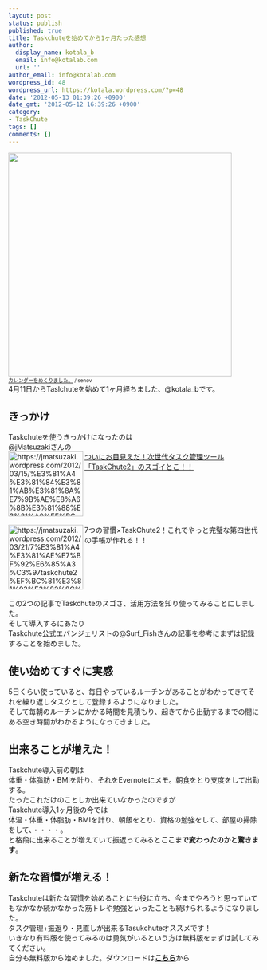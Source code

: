 ```yaml
---
layout: post
status: publish
published: true
title: Taskchuteを始めてから1ヶ月たった感想
author:
  display_name: kotala_b
  email: info@kotalab.com
  url: ''
author_email: info@kotalab.com
wordpress_id: 48
wordpress_url: https://kotala.wordpress.com/?p=48
date: '2012-05-13 01:39:26 +0900'
date_gmt: '2012-05-12 16:39:26 +0900'
category:
- TaskChute
tags: []
comments: []
---
```

<p><a href="https://kotalab.com/wp-content/uploads/cal.jpg" target="_blank"><img src="https://kotalab.com/wp-content/uploads/cal.jpg" alt="" title="cal" width="448" height="448" class="alignnone size-full wp-image-656" /></a><br /><span style="font-size:10px;"><a href="https://www.flickr.com/photos/busbong/5345325898/" title="カレンダーをめくりました。" target="_blank">カレンダーをめくりました。</a> / senov</span><br />
4月11日からTaslchuteを始めて1ヶ月経ちました、@kotala_bです。<br />
</p>
<!--more-->
<h2>きっかけ</h2>
<p>Taskchuteを使うきっかけになったのは<br />
@jMatsuzakiさんの<br />
<a href="https://jmatsuzaki.wordpress.com/2012/03/15/%E3%81%A4%E3%81%84%E3%81%AB%E3%81%8A%E7%9B%AE%E8%A6%8B%E3%81%88%E3%81%A0%EF%BC%81%E6%AC%A1%E4%B8%96%E4%BB%A3%E3%82%BF%E3%82%B9%E3%82%AF%E7%AE%A1%E7%90%86%E3%83%84%E3%83%BC%E3%83%AB%E3%80%8Ctaskchute2/" target="_blank"><img title="ついにお目見えだ！次世代タスク管理ツール「TaskChute2」のスゴイとこ！！ | jMatsuzaki" src="https://capture.heartrails.com/150x130?https://jmatsuzaki.wordpress.com/2012/03/15/%E3%81%A4%E3%81%84%E3%81%AB%E3%81%8A%E7%9B%AE%E8%A6%8B%E3%81%88%E3%81%A0%EF%BC%81%E6%AC%A1%E4%B8%96%E4%BB%A3%E3%82%BF%E3%82%B9%E3%82%AF%E7%AE%A1%E7%90%86%E3%83%84%E3%83%BC%E3%83%AB%E3%80%8Ctaskchute2/" alt="https://jmatsuzaki.wordpress.com/2012/03/15/%E3%81%A4%E3%81%84%E3%81%AB%E3%81%8A%E7%9B%AE%E8%A6%8B%E3%81%88%E3%81%A0%EF%BC%81%E6%AC%A1%E4%B8%96%E4%BB%A3%E3%82%BF%E3%82%B9%E3%82%AF%E7%AE%A1%E7%90%86%E3%83%84%E3%83%BC%E3%83%AB%E3%80%8Ctaskchute2/" width="150" height="130" align="left"/></a><a title="ついにお目見えだ！次世代タスク管理ツール「TaskChute2」のスゴイとこ！！" href="https://jmatsuzaki.wordpress.com/2012/03/15/%E3%81%A4%E3%81%84%E3%81%AB%E3%81%8A%E7%9B%AE%E8%A6%8B%E3%81%88%E3%81%A0%EF%BC%81%E6%AC%A1%E4%B8%96%E4%BB%A3%E3%82%BF%E3%82%B9%E3%82%AF%E7%AE%A1%E7%90%86%E3%83%84%E3%83%BC%E3%83%AB%E3%80%8Ctaskchute2/" target="_blank">ついにお目見えだ！次世代タスク管理ツール「TaskChute2」のスゴイとこ！！</a><br style="clear:both;" /><br />
<img title="7つの習慣&times;TaskChute2！これでやっと完璧な第四世代の手帳が作れる！！ | 旧jMatsuzaki" src="https://capture.heartrails.com/150x130?https://jmatsuzaki.wordpress.com/2012/03/21/7%E3%81%A4%E3%81%AE%E7%BF%92%E6%85%A3%C3%97taskchute2%EF%BC%81%E3%81%93%E3%82%8C%E3%81%A7%E3%82%84%E3%81%A3%E3%81%A8%E5%AE%8C%E7%92%A7%E3%81%AA%E7%AC%AC%E5%9B%9B%E4%B8%96%E4%BB%A3%E3%81%AE%E6%89%8B/" alt="https://jmatsuzaki.wordpress.com/2012/03/21/7%E3%81%A4%E3%81%AE%E7%BF%92%E6%85%A3%C3%97taskchute2%EF%BC%81%E3%81%93%E3%82%8C%E3%81%A7%E3%82%84%E3%81%A3%E3%81%A8%E5%AE%8C%E7%92%A7%E3%81%AA%E7%AC%AC%E5%9B%9B%E4%B8%96%E4%BB%A3%E3%81%AE%E6%89%8B/" width="150" height="130" align="left"/>7つの習慣&times;TaskChute2！これでやっと完璧な第四世代の手帳が作れる！！<br style="clear:both;" /><br />
この2つの記事でTaskchuteのスゴさ、活用方法を知り使ってみることにしました。<br />
そして導入するにあたり<br />
Taskchute公式エバンジェリストの@Surf_Fishさんの記事を参考にまずは記録することを始めました。<br />
</p>
<h2>使い始めてすぐに実感</h2>
<p>5日くらい使っていると、毎日やっているルーチンがあることがわかってきてそれを繰り返しタスクとして登録するようになりました。<br />
そして毎朝のルーチンにかかる時間を見積もり、起きてから出勤するまでの間にある空き時間がわかるようになってきました。</p>
<h2>出来ることが増えた！</h2>
<p>Taskchute導入前の朝は<br />
体重・体脂肪・BMIを計り、それをEvernoteにメモ。朝食をとり支度をして出勤する。<br />
たったこれだけのことしか出来ていなかったのですが<br />
Taskchute導入1ヶ月後の今では<br />
体温・体重・体脂肪・BMIを計り、朝飯をとり、資格の勉強をして、部屋の掃除をして、・・・・。<br />
と格段に出来ることが増えていて振返ってみると<strong>ここまで変わったのかと驚きます</strong>。</p>
<h2>新たな習慣が増える！</h2>
<p>Taskchuteは新たな習慣を始めることにも役に立ち、今までやろうと思っていてもなかなか続かなかった筋トレや勉強といったことも続けられるようになりました。<br />
タスク管理+振返り・見直しが出来るTasukchuteオススメです！<br />
いきなり有料版を使ってみるのは勇気がいるという方は無料版をまずは試してみてください。<br />
自分も無料版から始めました。ダウンロードは<strong><a title="Taskchute" href="https://55auto.biz/cyblog/touroku/taskchute2c.htm" target="_blank">こちら</a></strong>から</p>
